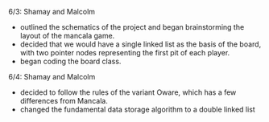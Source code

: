 6/3: Shamay and Malcolm
- outlined the schematics of the project and began brainstorming the layout of the mancala game.
- decided that we would have a single linked list as the basis of the board, with two pointer nodes representing the first pit of each player.
- began coding the board class.

6/4: Shamay and Malcolm
- decided to follow the rules of the variant Oware, which has a few differences from Mancala.
- changed the fundamental data storage algorithm to a double linked list

